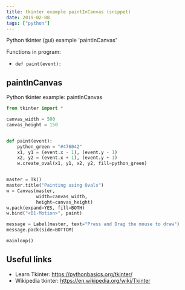 ```yaml
---
title: tkinter example paintInCanvas (snippet)
date: 2019-02-08
tags: ["python"]
---
```

Python tkinter (gui) example 'paintInCanvas'

Functions in program: 
* `def paint(event):`

## paintInCanvas

Python tkinter example: paintInCanvas

```python
from tkinter import *

canvas_width = 500
canvas_height = 150


def paint(event):
    python_green = "#476042"
    x1, y1 = (event.x - 1), (event.y - 1)
    x2, y2 = (event.x + 1), (event.y + 1)
    w.create_oval(x1, y1, x2, y2, fill=python_green)


master = Tk()
master.title("Painting using Ovals")
w = Canvas(master,
           width=canvas_width,
           height=canvas_height)
w.pack(expand=YES, fill=BOTH)
w.bind("<B1-Motion>", paint)

message = Label(master, text="Press and Drag the mouse to draw")
message.pack(side=BOTTOM)

mainloop()

```

## Useful links

- Learn Tkinter: https://pythonbasics.org/tkinter/
- Wikipedia tkinter: https://en.wikipedia.org/wiki/Tkinter
